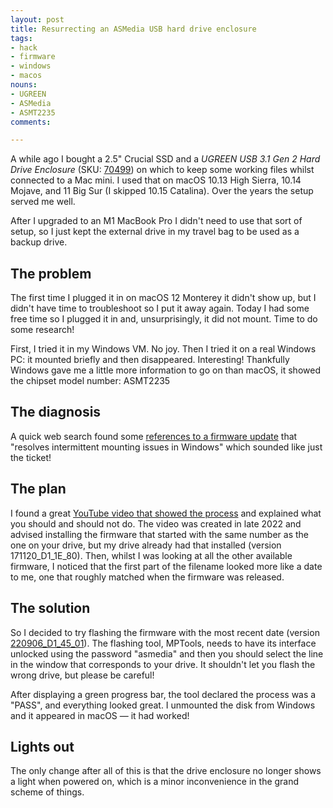 ```yaml
---
layout: post
title: Resurrecting an ASMedia USB hard drive enclosure
tags:
- hack
- firmware
- windows
- macos
nouns:
- UGREEN
- ASMedia
- ASMT2235
comments: 

---
```


A while ago I bought a 2.5" Crucial SSD and a _UGREEN USB 3.1 Gen 2 Hard Drive Enclosure_ (SKU: [70499](https://www.ugreen.com/collections/hard-drive-enclosure/products/usb-3-1-gen-2-hard-drive-enclosure)) on which to keep some working files whilst connected to a Mac mini. I used that on macOS 10.13 High Sierra, 10.14 Mojave, and 11 Big Sur (I skipped 10.15 Catalina). Over the years the setup served me well. 

After I upgraded to an M1 MacBook Pro I didn't need to use that sort of setup, so I just kept the external drive in my travel bag to be used as a backup drive.

## The problem

The first time I plugged it in on macOS 12 Monterey it didn't show up, but I didn't have time to troubleshoot so I put it away again. Today I had some free time so I plugged it in and, unsurprisingly, it did not mount. Time to do some research!

First, I tried it in my Windows VM. No joy. Then I tried it on a real Windows PC: it mounted briefly and then disappeared. Interesting! Thankfully Windows gave me a little more information to go on than macOS, it showed the chipset model number: ASMT2235

## The diagnosis

A quick web search found some [references to a firmware update](https://www.station-drivers.com/index.php/en/outils/Drivers/Asmedia/ASM-105x-115x-215x-(ASMT-xxxx)-Sata-USB-3.x-controllers/ASM2235-Sata-USB-3.1-controllers/ASMedia-ASM2235-SATA-USB-3.1-Firmware-Version-161102_D1_05_01/lang,en-gb/) that "resolves intermittent mounting issues in Windows" which sounded like just the ticket!

## The plan

I found a great [YouTube video that showed the process](https://www.youtube.com/watch?v=DOxrXnEwqJY) and explained what you should and should not do. The video was created in late 2022 and advised installing the firmware that started with the same number as the one on your drive, but my drive already had that installed (version 171120_D1_1E_80). Then, whilst I was looking at all the other available firmware, I noticed that the first part of the filename looked more like a date to me, one that roughly matched when the firmware was released. 

## The solution

So I decided to try flashing the firmware with the most recent date (version [220906_D1_45_01](https://www.usbdev.ru/files/asmedia/asmt2235firmware/)). The flashing tool, MPTools, needs to have its interface unlocked using the password "asmedia" and then you should select the line in the window that corresponds to your drive. It shouldn't let you flash the wrong drive, but please be careful! 

After displaying a green progress bar, the tool declared the process was a "PASS", and everything looked great. I unmounted the disk from Windows and it appeared in macOS — it had worked!

## Lights out

The only change after all of this is that the drive enclosure no longer shows a light when powered on, which is a minor inconvenience in the grand scheme of things.